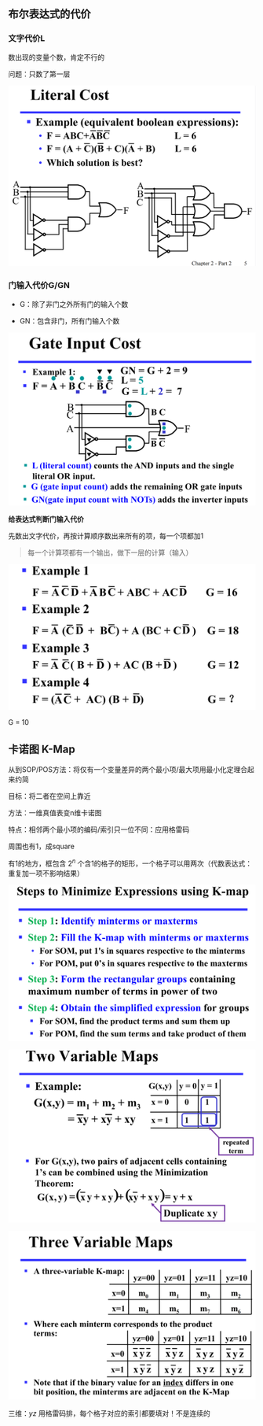 

## 布尔表达式的代价

### 文字代价L

数出现的变量个数，肯定不行的

问题：只数了第一层

![alt text](image-25.png)

### 门输入代价G/GN

- G：除了非门之外所有门的输入个数

- GN：包含非门，所有门输入个数

![alt text](image-24.png)

**给表达式判断门输入代价**

先数出文字代价，再按计算顺序数出来所有的项，每一个项都加1

> 每一个计算项都有一个输出，做下一层的计算（输入）

![alt text](image-26.png)

G = 10

## 卡诺图 K-Map

从到SOP/POS方法：将仅有一个变量差异的两个最小项/最大项用最小化定理合起来约简

目标：将二者在空间上靠近

方法：一维真值表变n维卡诺图

特点：相邻两个最小项的编码/索引只一位不同：应用格雷码

周围也有1，成square

有1的地方，框包含 $2^n$ 个含1的格子的矩形，一个格子可以用两次（代数表达式：重复加一项不影响结果）

![alt text](image-27.png)

![alt text](image-28.png)

![alt text](image-29.png)

三维：$yz$ 用格雷码排，每个格子对应的索引都要填对！不是连续的

